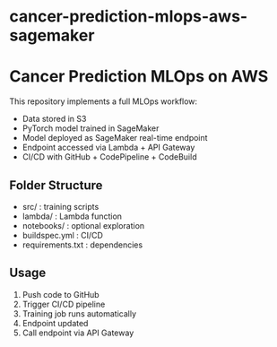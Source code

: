 # cancer-prediction-mlops-aws-sagemaker
# Cancer Prediction MLOps on AWS

This repository implements a full MLOps workflow:

- Data stored in S3
- PyTorch model trained in SageMaker
- Model deployed as SageMaker real-time endpoint
- Endpoint accessed via Lambda + API Gateway
- CI/CD with GitHub + CodePipeline + CodeBuild

## Folder Structure
- src/ : training scripts
- lambda/ : Lambda function
- notebooks/ : optional exploration
- buildspec.yml : CI/CD
- requirements.txt : dependencies

## Usage
1. Push code to GitHub
2. Trigger CI/CD pipeline
3. Training job runs automatically
4. Endpoint updated
5. Call endpoint via API Gateway

